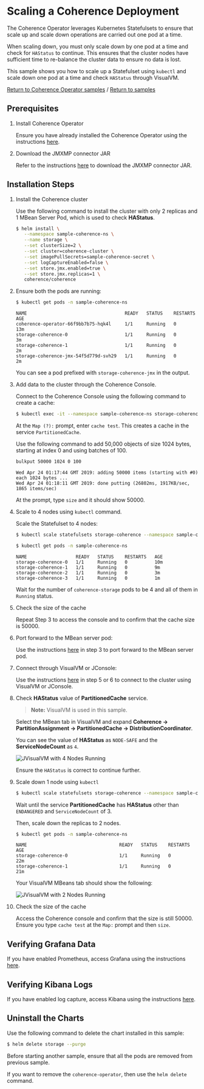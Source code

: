 # Scaling a Coherence Deployment

The Coherence Operator leverages Kubernetes Statefulsets to ensure that scale up and scale down operations are carried out one pod at a time.

When scaling down, you must only scale down by one pod at a time and check for `HAStatus` to continue. This ensures that the cluster nodes have sufficient time to re-balance the cluster data to ensure no data is lost.

This sample shows you how to scale up a Statefulset using `kubectl` and scale down one pod at a time and check `HAStatus` through VisualVM.

[Return to Coherence Operator samples](../) / [Return to samples](../../README.md#list-of-samples)

## Prerequisites

1. Install Coherence Operator

   Ensure you have already installed the Coherence Operator using the instructions [here](../../README.md#install-the-coherence-operator).

1. Download the JMXMP connector JAR

   Refer to the instructions [here](../../management/jmx/README.md#Prerequisites) to download the JMXMP connector JAR.

## Installation Steps

1. Install the Coherence cluster

   Use the following command to install the cluster with only 2 replicas and 1 MBean Server Pod, which is used to check **HAStatus**.

   ```bash
   $ helm install \
      --namespace sample-coherence-ns \
      --name storage \
      --set clusterSize=2 \
      --set cluster=coherence-cluster \
      --set imagePullSecrets=sample-coherence-secret \
      --set logCaptureEnabled=false \
      --set store.jmx.enabled=true \
      --set store.jmx.replicas=1 \
      coherence/coherence
   ```
   
1. Ensure both the pods are running:

   ```bash
   $ kubectl get pods -n sample-coherence-ns
   ```
   ```console
   NAME                                    READY   STATUS    RESTARTS   AGE
   coherence-operator-66f9bb7b75-hqk4l     1/1     Running   0          13m
   storage-coherence-0                     1/1     Running   0          3m
   storage-coherence-1                     1/1     Running   0          2m
   storage-coherence-jmx-54f5d779d-svh29   1/1     Running   0          2m
   ```
   
   You can see a pod prefixed with `storage-coherence-jmx` in the output.

1. Add data to the cluster through the Coherence Console.

   Connect to the Coherence Console using the following command to create a cache:

   ```bash
   $ kubectl exec -it --namespace sample-coherence-ns storage-coherence-0 bash /scripts/startCoherence.sh console
   ```   
   
   At the `Map (?):` prompt, enter `cache test`.  This creates a cache in the service `PartitionedCache`.
   
   Use the following command to add 50,000 objects of size 1024 bytes, starting at index 0 and using batches of 100.
   
   ```bash
   bulkput 50000 1024 0 100
   ```
   ```console
   Wed Apr 24 01:17:44 GMT 2019: adding 50000 items (starting with #0) each 1024 bytes ...
   Wed Apr 24 01:18:11 GMT 2019: done putting (26802ms, 1917KB/sec, 1865 items/sec)
   ```
   
   At the prompt, type `size` and it should show 50000.

1. Scale to 4 nodes using `kubectl` command.

   Scale the Statefulset to 4 nodes:
  
   ```bash
   $ kubectl scale statefulsets storage-coherence --namespace sample-coherence-ns --replicas=4
   ```  
   
   ```bash
   $ kubectl get pods -n sample-coherence-ns
   ```
   ```console
   NAME                  READY   STATUS    RESTARTS   AGE 
   storage-coherence-0   1/1     Running   0          10m
   storage-coherence-1   1/1     Running   0          9m
   storage-coherence-2   1/1     Running   0          3m
   storage-coherence-3   1/1     Running   0          1m
   ```
   
   Wait for the number of `coherence-storage` pods to be 4 and all of them in `Running` status.
   
1. Check the size of the cache

   Repeat Step 3 to access the console and to confirm that the cache size is 50000.

1. Port forward to the MBean server pod:

   Use the instructions [here](../../management/jmx/README.md#installation-steps) in step
   3 to port forward to the MBean server pod.
   
1. Connect through VisualVM or JConsole:

   Use the instructions [here](../../management/jmx/README.md#installation-steps) in step
   5 or 6  to connect to the cluster using VisualVM or JConsole.

1. Check **HAStatus** value of **PartitionedCache** service.

   > **Note:** VisualVM is used in this sample.
   
   Select the MBean tab in VisualVM and expand **Coherence -> PartitionAssignment -> PartitionedCache -> 
   DistributionCoordinator**.
   
   You can see the value of **HAStatus** as `NODE-SAFE` and the **ServiceNodeCount** as `4`.
      
   ![JVisualVM with 4 Nodes Running](img/jvisualvm-4-nodes.png)
    
   Ensure the `HAStatus` is correct to continue further. 
 
1. Scale down 1 node using `kubectl`
  
   ```bash
   $ kubectl scale statefulsets storage-coherence --namespace sample-coherence-ns --replicas=3
   ```
   
   Wait until the service **PartitionedCache** has **HAStatus** other than `ENDANGERED` and `ServiceNodeCount` of 3.
   
   Then, scale down the replicas to 2 nodes.
   
   ```bash
   $ kubectl get pods -n sample-coherence-ns
   ```
   ```console
   NAME                                  READY   STATUS    RESTARTS   AGE 
   storage-coherence-0                   1/1     Running   0          22m
   storage-coherence-1                   1/1     Running   0          21m
   ```
   
   Your VisualVM MBeans tab should show the following:
   
   ![JVisualVM with 2 Nodes Running](img/jvisualvm-2-nodes.png)
   
1. Check the size of the cache

   Access the Coherence console and  confirm that the size is still 50000. Ensure you type `cache test` at the `Map:` prompt and then `size`.
      
## Verifying Grafana Data

If you have enabled Prometheus, access Grafana using the instructions [here](../../README.md#access-grafana).

## Verifying Kibana Logs

If you have enabled log capture, access Kibana using the instructions [here](../../README.md#access-kibana).

## Uninstall the Charts

Use the following command to delete the chart installed in this sample:

```bash
$ helm delete storage --purge
```
    
Before starting another sample, ensure that all the pods are removed from previous sample.

If you want to remove the `coherence-operator`, then use the `helm delete` command.
